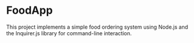# FoodApp
This project implements a simple food ordering system using Node.js and the Inquirer.js library for command-line interaction.

